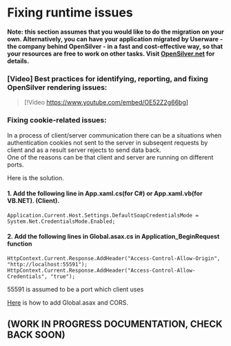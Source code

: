 ﻿# Fixing runtime issues

**Note: this section assumes that you would like to do the migration on your own. Alternatively, you can have your application migrated by Userware - the company behind OpenSilver - in a fast and cost-effective way, so that your resources are free to work on other tasks. Visit [OpenSilver.net](https://opensilver.net) for details.**

### [Video] Best practices for identifying, reporting, and fixing OpenSilver rendering issues:

> [!Video https://www.youtube.com/embed/OE52Z2g66bg]

### Fixing cookie-related issues:

In a process of client/server communication there can be a situations when authentication cookies not sent to the server in subseqent requests by client and as a result server rejects to send data back.\
One of the reasons can be that client and server are running on different ports.


Here is the solution.

#### 1. Add the following line in App.xaml.cs(for C#) or App.xaml.vb(for VB.NET). (Client).

```Application.Current.Host.Settings.DefaultSoapCredentialsMode = System.Net.CredentialsMode.Enabled;```

#### 2. Add the following lines in Global.asax.cs in Application_BeginRequest function

```
HttpContext.Current.Response.AddHeader("Access-Control-Allow-Origin", "http://localhost:55591");
HttpContext.Current.Response.AddHeader("Access-Control-Allow-Credentials", "true");
```

55591 is assumed to be a port which client uses

[Here](https://doc.opensilver.net/documentation/in-depth-topics/wcf-and-webclient.html#to-add-cors-to-your-web-service-recommended-simply-follow-these-steps) is how to add Global.asax and CORS.

## (WORK IN PROGRESS DOCUMENTATION, CHECK BACK SOON)
